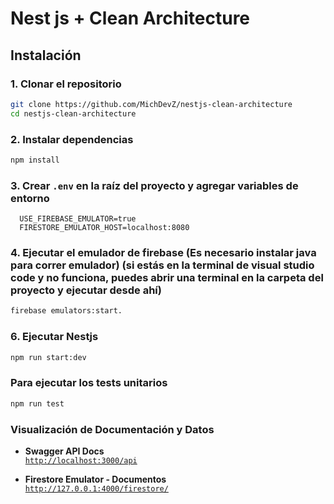# Nest js + Clean Architecture

## Instalación

### 1. Clonar el repositorio

```bash
git clone https://github.com/MichDevZ/nestjs-clean-architecture
cd nestjs-clean-architecture
```

### 2. Instalar dependencias
```bash
npm install
```

### 3. Crear `.env` en la raíz del proyecto y agregar variables de entorno
```env
  USE_FIREBASE_EMULATOR=true
  FIRESTORE_EMULATOR_HOST=localhost:8080
```

### 4. Ejecutar el emulador de firebase (Es necesario instalar java para correr emulador) (si estás en la terminal de visual studio code y no funciona, puedes abrir una terminal en la carpeta del proyecto y ejecutar desde ahí)
```bash
firebase emulators:start.
```
### 6. Ejecutar Nestjs
```bash
npm run start:dev
```

### Para ejecutar los tests unitarios
```bash
npm run test
```


### Visualización de Documentación y Datos

- **Swagger API Docs**  
  [`http://localhost:3000/api`](http://localhost:3000/api)

- **Firestore Emulator - Documentos**  
  [`http://127.0.0.1:4000/firestore/`](http://127.0.0.1:4000/firestore/)


